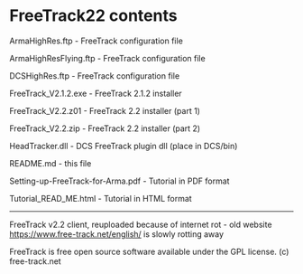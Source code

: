# FreeTrack22 contents
ArmaHighRes.ftp - FreeTrack configuration file

ArmaHighResFlying.ftp - FreeTrack configuration file

DCSHighRes.ftp - FreeTrack configuration file

FreeTrack_V2.1.2.exe - FreeTrack 2.1.2 installer

FreeTrack_V2.2.z01 - FreeTrack 2.2 installer (part 1)

FreeTrack_V2.2.zip - FreeTrack 2.2 installer (part 2)

HeadTracker.dll - DCS FreeTrack plugin dll (place in DCS/bin)

README.md - this file

Setting-up-FreeTrack-for-Arma.pdf - Tutorial in PDF format

Tutorial_READ_ME.html - Tutorial in HTML format

-------------------

FreeTrack v2.2 client, reuploaded because of internet rot - old website https://www.free-track.net/english/ is slowly rotting away

FreeTrack is free open source software available under the GPL license. (c) free-track.net
